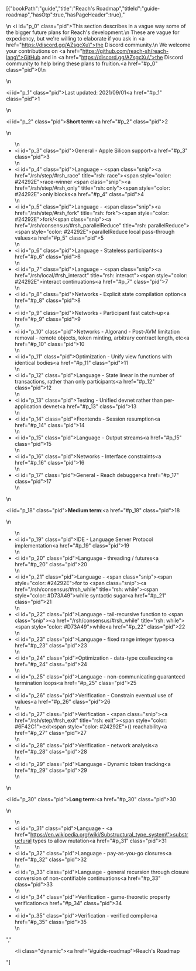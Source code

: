 [{"bookPath":"guide","title":"Reach's Roadmap","titleId":"guide-roadmap","hasOtp":true,"hasPageHeader":true},"<p>\n  <i id=\"p_0\" class=\"pid\"></i>This section describes in a vague way some of the bigger future plans for Reach's development.\n  These are vague for expediency, but we're willing to elaborate if you ask in <a href=\"https://discord.gg/AZsgcXu\">the Discord community</a>.\n  We welcome your contributions on <a href=\"https://github.com/reach-sh/reach-lang\">GitHub</a> and in <a href=\"https://discord.gg/AZsgcXu\">the Discord community</a> to help bring these plans to fruition.<a href=\"#p_0\" class=\"pid\">0</a>\n</p>\n<p><i id=\"p_1\" class=\"pid\"></i>Last updated: 2021/09/01<a href=\"#p_1\" class=\"pid\">1</a></p>\n<p><i id=\"p_2\" class=\"pid\"></i><strong>Short term</strong>:<a href=\"#p_2\" class=\"pid\">2</a></p>\n<ul>\n  <li><i id=\"p_3\" class=\"pid\"></i>General - Apple Silicon support<a href=\"#p_3\" class=\"pid\">3</a></li>\n  <li><i id=\"p_4\" class=\"pid\"></i>Language - <span class=\"snip\"><a href=\"/rsh/step/#rsh_race\" title=\"rsh: race\"><span style=\"color: #24292E\">race</span></a></span>-winner <span class=\"snip\"><a href=\"/rsh/step/#rsh_only\" title=\"rsh: only\"><span style=\"color: #24292E\">only</span></a></span> blocks<a href=\"#p_4\" class=\"pid\">4</a></li>\n  <li><i id=\"p_5\" class=\"pid\"></i>Language - <span class=\"snip\"><a href=\"/rsh/step/#rsh_fork\" title=\"rsh: fork\"><span style=\"color: #24292E\">fork</span></a></span>/<span class=\"snip\"><a href=\"/rsh/consensus/#rsh_parallelReduce\" title=\"rsh: parallelReduce\"><span style=\"color: #24292E\">parallelReduce</span></a></span> local pass-through values<a href=\"#p_5\" class=\"pid\">5</a></li>\n  <li><i id=\"p_6\" class=\"pid\"></i>Language - Stateless participants<a href=\"#p_6\" class=\"pid\">6</a></li>\n  <li><i id=\"p_7\" class=\"pid\"></i>Language - <span class=\"snip\"><a href=\"/rsh/local/#rsh_interact\" title=\"rsh: interact\"><span style=\"color: #24292E\">interact</span></a></span> continuations<a href=\"#p_7\" class=\"pid\">7</a></li>\n  <li><i id=\"p_8\" class=\"pid\"></i>Networks - Explicit state compilation option<a href=\"#p_8\" class=\"pid\">8</a></li>\n  <li><i id=\"p_9\" class=\"pid\"></i>Networks - Participant fast catch-up<a href=\"#p_9\" class=\"pid\">9</a></li>\n  <li><i id=\"p_10\" class=\"pid\"></i>Networks - Algorand - Post-AVM limitation removal - remote objects, token minting, arbitrary contract length, etc<a href=\"#p_10\" class=\"pid\">10</a></li>\n  <li><i id=\"p_11\" class=\"pid\"></i>Optimization - Unify view functions with identical bodies<a href=\"#p_11\" class=\"pid\">11</a></li>\n  <li><i id=\"p_12\" class=\"pid\"></i>Language - State linear in the number of transactions, rather than only participants<a href=\"#p_12\" class=\"pid\">12</a></li>\n  <li><i id=\"p_13\" class=\"pid\"></i>Testing - Unified devnet rather than per-application devnet<a href=\"#p_13\" class=\"pid\">13</a></li>\n  <li><i id=\"p_14\" class=\"pid\"></i>Frontends - Session resumption<a href=\"#p_14\" class=\"pid\">14</a></li>\n  <li><i id=\"p_15\" class=\"pid\"></i>Language - Output streams<a href=\"#p_15\" class=\"pid\">15</a></li>\n  <li><i id=\"p_16\" class=\"pid\"></i>Networks - Interface constraints<a href=\"#p_16\" class=\"pid\">16</a></li>\n  <li><i id=\"p_17\" class=\"pid\"></i>General - Reach debugger<a href=\"#p_17\" class=\"pid\">17</a></li>\n</ul>\n<p><i id=\"p_18\" class=\"pid\"></i><strong>Medium term</strong>:<a href=\"#p_18\" class=\"pid\">18</a></p>\n<ul>\n  <li><i id=\"p_19\" class=\"pid\"></i>IDE - Language Server Protocol implementation<a href=\"#p_19\" class=\"pid\">19</a></li>\n  <li><i id=\"p_20\" class=\"pid\"></i>Language - threading / futures<a href=\"#p_20\" class=\"pid\">20</a></li>\n  <li><i id=\"p_21\" class=\"pid\"></i>Language - <span class=\"snip\"><span style=\"color: #24292E\">for</span></span> to <span class=\"snip\"><a href=\"/rsh/consensus/#rsh_while\" title=\"rsh: while\"><span style=\"color: #D73A49\">while</span></a></span> syntactic sugar<a href=\"#p_21\" class=\"pid\">21</a></li>\n  <li><i id=\"p_22\" class=\"pid\"></i>Language - tail-recursive function to <span class=\"snip\"><a href=\"/rsh/consensus/#rsh_while\" title=\"rsh: while\"><span style=\"color: #D73A49\">while</span></a></span><a href=\"#p_22\" class=\"pid\">22</a></li>\n  <li><i id=\"p_23\" class=\"pid\"></i>Language - fixed range integer types<a href=\"#p_23\" class=\"pid\">23</a></li>\n  <li><i id=\"p_24\" class=\"pid\"></i>Optimization - data-type coallescing<a href=\"#p_24\" class=\"pid\">24</a></li>\n  <li><i id=\"p_25\" class=\"pid\"></i>Language - non-communicating guaranteed termination loops<a href=\"#p_25\" class=\"pid\">25</a></li>\n  <li><i id=\"p_26\" class=\"pid\"></i>Verification - Constrain eventual use of values<a href=\"#p_26\" class=\"pid\">26</a></li>\n  <li><i id=\"p_27\" class=\"pid\"></i>Verification - <span class=\"snip\"><a href=\"/rsh/step/#rsh_exit\" title=\"rsh: exit\"><span style=\"color: #6F42C1\">exit</span></a><span style=\"color: #24292E\">()</span></span> reachability<a href=\"#p_27\" class=\"pid\">27</a></li>\n  <li><i id=\"p_28\" class=\"pid\"></i>Verification - network analysis<a href=\"#p_28\" class=\"pid\">28</a></li>\n  <li><i id=\"p_29\" class=\"pid\"></i>Language - Dynamic token tracking<a href=\"#p_29\" class=\"pid\">29</a></li>\n</ul>\n<p><i id=\"p_30\" class=\"pid\"></i><strong>Long term</strong>:<a href=\"#p_30\" class=\"pid\">30</a></p>\n<ul>\n  <li><i id=\"p_31\" class=\"pid\"></i>Language - <a href=\"https://en.wikipedia.org/wiki/Substructural_type_system\">substructural types</a> to allow mutation<a href=\"#p_31\" class=\"pid\">31</a></li>\n  <li><i id=\"p_32\" class=\"pid\"></i>Language - pay-as-you-go closures<a href=\"#p_32\" class=\"pid\">32</a></li>\n  <li><i id=\"p_33\" class=\"pid\"></i>Language - general recursion through closure conversion of non-contifiable continuations<a href=\"#p_33\" class=\"pid\">33</a></li>\n  <li><i id=\"p_34\" class=\"pid\"></i>Verification - game-theoretic property verification<a href=\"#p_34\" class=\"pid\">34</a></li>\n  <li><i id=\"p_35\" class=\"pid\"></i>Verification - verified compiler<a href=\"#p_35\" class=\"pid\">35</a></li>\n</ul>","<ul><li class=\"dynamic\"><a href=\"#guide-roadmap\">Reach's Roadmap</a></li></ul>"]